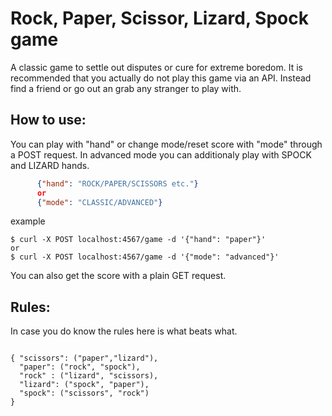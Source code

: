 # Rock, Paper, Scissor, Lizard, Spock game 

A classic game to settle out disputes or cure for extreme boredom. It is recommended that you actually do not play this game via an API. Instead find a friend or go out an grab any stranger to play with. 

## How to use:

You can play with "hand" or change mode/reset score with "mode" through a POST request. In advanced mode you can additionaly play with SPOCK and LIZARD hands.

```json
      {"hand": "ROCK/PAPER/SCISSORS etc."}
      or
      {"mode": "CLASSIC/ADVANCED"}
```
example 
``` 
$ curl -X POST localhost:4567/game -d '{"hand": "paper"}' 
or
$ curl -X POST localhost:4567/game -d '{"mode": "advanced"}'

```

You can also get the score with a plain GET request.

## Rules:

In case you do know the rules here is what beats what.
```

{ "scissors": ("paper","lizard"),
  "paper": ("rock", "spock"),
  "rock" : ("lizard", "scissors),
  "lizard": ("spock", "paper"),
  "spock": ("scissors", "rock")
}
```
